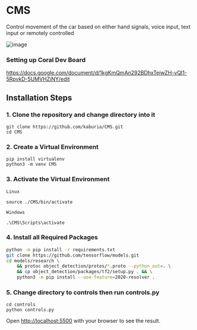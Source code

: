 # CMS

Control movement of the car based on either hand signals, voice input, text input or remotely controlled

![image](https://user-images.githubusercontent.com/88529649/211144449-fdc1ea0e-d5b2-4542-a7a4-0237eeda202b.png)

### Setting up Coral Dev Board 
https://docs.google.com/document/d/1kgKmQmAn292BDhxTejwZH-vQI1-5RpvkD-5UMVHZiNY/edit

## Installation Steps

### 1. Clone the repository and change directory into it
```
git clone https://github.com/kaburia/CMS.git
cd CMS
```

### 2. Create a Virtual Environment

```
pip install virtualenv
python3 -m venv CMS
```

 ### 3. Activate the Virtual Environment

 `Linux` 

 ```
source ./CMS/bin/activate
 ```
 `Windows`
 ``` 
 .\CMS\Scripts\activate
 ```

### 4. Install all Required Packages

```zsh
python -m pip install -r requirements.txt
git clone https://github.com/tensorflow/models.git
cd models/research \
    && protoc object_detection/protos/*.proto --python_out=. \
    && cp object_detection/packages/tf2/setup.py . && \
    python3 -m pip install --use-feature=2020-resolver .
```

### 5. Change directory to controls then run controls.py
```
cd controls
python controls.py
```
Open [http://localhost:5500](http://localhost:5500) with your browser to see the result.


